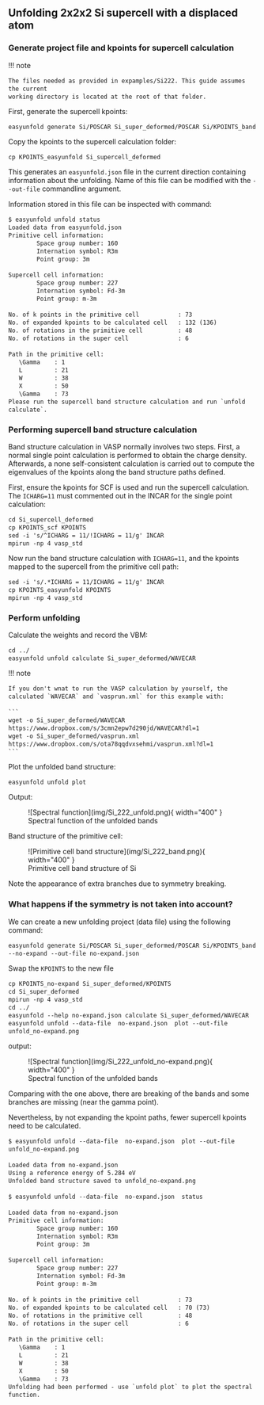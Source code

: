 ## Unfolding 2x2x2 Si supercell with a displaced atom

### Generate project file and kpoints for supercell calculation

!!! note 
    
    The files needed as provided in expamples/Si222. This guide assumes the current
    working directory is located at the root of that folder.

First, generate the supercell kpoints:

```
easyunfold generate Si/POSCAR Si_super_deformed/POSCAR Si/KPOINTS_band
```

Copy the kpoints to the supercell calculation folder:

```
cp KPOINTS_easyunfold Si_supercell_deformed
```

This generates an  `easyunfold.json` file in the current direction containing information about the unfolding.
Name of this file can be modified with the `--out-file` commandline argument.

Information stored in this file can be inspected with command:

```
$ easyunfold unfold status
Loaded data from easyunfold.json
Primitive cell information:
        Space group number: 160
        Internation symbol: R3m
        Point group: 3m

Supercell cell information:
        Space group number: 227
        Internation symbol: Fd-3m
        Point group: m-3m

No. of k points in the primitive cell           : 73
No. of expanded kpoints to be calculated cell   : 132 (136)
No. of rotations in the primitive cell          : 48
No. of rotations in the super cell              : 6

Path in the primitive cell:
   \Gamma    : 1    
   L         : 21   
   W         : 38   
   X         : 50   
   \Gamma    : 73   
Please run the supercell band structure calculation and run `unfold calculate`.
```

### Performing supercell band structure calculation

Band structure calculation in VASP normally involves two steps. First, a normal single point calculation is performed to obtain the charge density.
Afterwards, a none self-consistent calculation is carried out to compute the eigenvalues of the kpoints along the band structure paths defined.

First, ensure the kpoints for SCF is used and run the supercell calculation. The `ICHARG=11` must commented out in the INCAR for the single point calculation:

```
cd Si_supercell_deformed
cp KPOINTS_scf KPOINTS
sed -i 's/^ICHARG = 11/!ICHARG = 11/g' INCAR
mpirun -np 4 vasp_std 
```

Now run the band structure calculation with `ICHARG=11`, and the kpoints mapped to the supercell from the primitive cell path:

```
sed -i 's/.*ICHARG = 11/ICHARG = 11/g' INCAR
cp KPOINTS_easyunfold KPOINTS
mpirun -np 4 vasp_std 
```

### Perform unfolding

Calculate the weights and record the VBM:

```
cd ../
easyunfold unfold calculate Si_super_deformed/WAVECAR
```

!!! note 

    If you don't wnat to run the VASP calculation by yourself, the calculated `WAVECAR` and `vasprun.xml` for this example with:

    ```
    wget -o Si_super_deformed/WAVECAR https://www.dropbox.com/s/3cmn2epw7d290jd/WAVECAR?dl=1
    wget -o Si_super_deformed/vasprun.xml https://www.dropbox.com/s/ota78qqdvxsehmi/vasprun.xml?dl=1
    ```

Plot the unfolded band structure:

```
easyunfold unfold plot
```


Output:

<figure markdown>
  ![Spectral function](img/Si_222_unfold.png){ width="400" }
  <figcaption> Spectral function of the unfolded bands </figcaption>
</figure>


Band structure of the primitive cell:

<figure markdown>
  ![Primitive cell band structure](img/Si_222_band.png){ width="400" }
  <figcaption> Primitive cell band structure of Si </figcaption>
</figure>


Note the appearance of extra branches due to symmetry breaking.  

### What happens if the symmetry is not taken into account?


We can create a new unfolding project (data file) using the following command:

```
easyunfold generate Si/POSCAR Si_super_deformed/POSCAR Si/KPOINTS_band --no-expand --out-file no-expand.json
```

Swap the `KPOINTS` to the new file

```
cp KPOINTS_no-expand Si_super_deformed/KPOINTS
cd Si_super_deformed
mpirun -np 4 vasp_std
cd ../
easyunfold --help no-expand.json calculate Si_super_deformed/WAVECAR
easyunfold unfold --data-file  no-expand.json  plot --out-file unfold_no-expand.png
```

output:

<figure markdown>
  ![Spectral function](img/Si_222_unfold_no-expand.png){ width="400" }
  <figcaption> Spectral function of the unfolded bands </figcaption>
</figure>

Comparing with the one above, there are breaking of the bands and some branches are missing (near the gamma point).


Nevertheless, by not expanding the kpoint paths, fewer supercell kpoints need to be calculated. 
 
```
$ easyunfold unfold --data-file  no-expand.json  plot --out-file unfold_no-expand.png

Loaded data from no-expand.json
Using a reference energy of 5.284 eV
Unfolded band structure saved to unfold_no-expand.png

$ easyunfold unfold --data-file  no-expand.json  status

Loaded data from no-expand.json
Primitive cell information:
        Space group number: 160
        Internation symbol: R3m
        Point group: 3m

Supercell cell information:
        Space group number: 227
        Internation symbol: Fd-3m
        Point group: m-3m

No. of k points in the primitive cell           : 73
No. of expanded kpoints to be calculated cell   : 70 (73)
No. of rotations in the primitive cell          : 48
No. of rotations in the super cell              : 6

Path in the primitive cell:
   \Gamma    : 1    
   L         : 21   
   W         : 38   
   X         : 50   
   \Gamma    : 73   
Unfolding had been performed - use `unfold plot` to plot the spectral function.
```